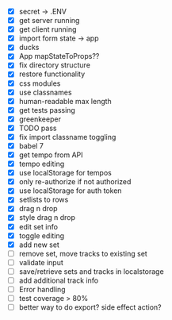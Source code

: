 - [x] secret -> .ENV
- [x] get server running
- [x] get client running
- [x] import form state -> app
- [x] ducks
- [x] App mapStateToProps??
- [x] fix directory structure
- [x] restore functionality
- [x] css modules
- [x] use classnames
- [x] human-readable max length
- [x] get tests passing
- [x] greenkeeper
- [x] TODO pass
- [x] fix import classname toggling
- [x] babel 7
- [x] get tempo from API
- [x] tempo editing
- [x] use localStorage for tempos
- [x] only re-authorize if not authorized
- [x] use localStorage for auth token
- [x] setlists to rows
- [x] drag n drop
- [x] style drag n drop
- [x] edit set info
- [x] toggle editing
- [x] add new set
- [ ] remove set, move tracks to existing set
- [ ] validate input
- [ ] save/retrieve sets and tracks in localstorage
- [ ] add additional track info
- [ ] Error handling
- [ ] test coverage > 80%
- [ ] better way to do export? side effect action?
